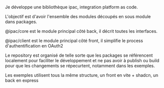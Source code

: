 Je développe une bibliothèque ipac, integration platform as code.

L'objectif est d'avoir l'ensemble des modules découpés en sous module dans packages.

@ipac/core est le module principal côté back, il décrit toutes les interfaces.

@ipac/client est le module principal côté front, il simplifie le process d'authentification en OAuth2

Le repository est organisé de telle sorte que les packages se référencent localement pour faciliter le développement et ne pas avoir à publish ou build pour que les changements se répecurtent, notamment dans les exemples.

Les exemples utilisent tous la même structure, un front en vite + shadcn, un back en express
